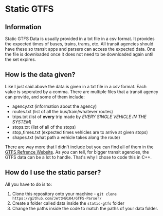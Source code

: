 # Static GTFS
## Information
Static GTFS Data is usually provided in a txt file in a csv format. It provides the expected times of buses, trains, trams, etc. All transit agencies should have these so transit apps and parsers can access the expected data. One the file is downloaded once it does not need to be downloaded again until the set expires.

## How is the data given?
Like I just said above the data is given in a txt file in a csv format. Each value is seperated by a comma. There are multiple files that a transit agency can provide, and some of them include:
- agency.txt (information about the agency)
- routes.txt (list of all the bus/train/whatever routes)
- trips.txt (list of **every** trip made by *EVERY SINGLE VEHICLE IN THE SYSTEM*)
- stops.txt (list of all of the stops)
- stop_times.txt (expected times vehicles are to arrive at given stops)
- shapes.txt (what path a vehicle takes along the route)

There are way more that I didn't include but you can find all of them in the [GTFS Refrence Website](https://gtfs.org/documentation/schedule/reference). As you can tell, for bigger transit agencies, the GTFS data can be a lot to handle. That's why I chose to code this in C++.

## How do I use the static parser?
All you have to do is to:
1. Clone this repository onto your machine - `git clone https://github.com/JettM9104/GTFS-Parser/`
2. Create a folder called data inside the `static-gtfs` folder
3. Change the paths inside the code to match the paths of your data folder.
